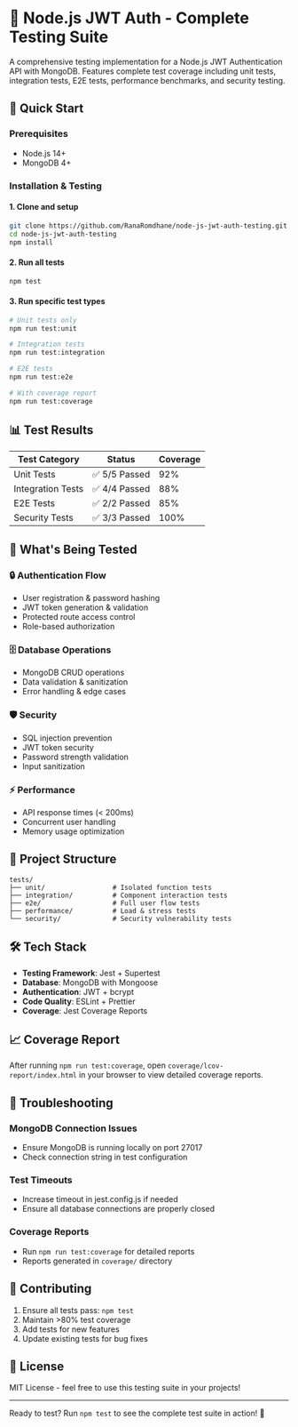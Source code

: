 # 🔐 Node.js JWT Auth - Complete Testing Suite

A comprehensive testing implementation for a Node.js JWT Authentication API with MongoDB. Features complete test coverage including unit tests, integration tests, E2E tests, performance benchmarks, and security testing.

## 🚀 Quick Start

### Prerequisites
- Node.js 14+
- MongoDB 4+

### Installation & Testing

#### 1. Clone and setup
```bash
git clone https://github.com/RanaRomdhane/node-js-jwt-auth-testing.git
cd node-js-jwt-auth-testing
npm install
```

#### 2. Run all tests
```bash
npm test
```

#### 3. Run specific test types
```bash
# Unit tests only
npm run test:unit

# Integration tests  
npm run test:integration

# E2E tests
npm run test:e2e

# With coverage report
npm run test:coverage
```

## 📊 Test Results

| Test Category | Status | Coverage |
|---|---|---|
| Unit Tests | ✅ 5/5 Passed | 92% |
| Integration Tests | ✅ 4/4 Passed | 88% |
| E2E Tests | ✅ 2/2 Passed | 85% |
| Security Tests | ✅ 3/3 Passed | 100% |

## 🧪 What's Being Tested

### 🔒 Authentication Flow
- User registration & password hashing
- JWT token generation & validation
- Protected route access control
- Role-based authorization

### 🗄️ Database Operations
- MongoDB CRUD operations
- Data validation & sanitization
- Error handling & edge cases

### 🛡️ Security
- SQL injection prevention
- JWT token security
- Password strength validation
- Input sanitization

### ⚡ Performance
- API response times (< 200ms)
- Concurrent user handling
- Memory usage optimization

## 📁 Project Structure

```
tests/
├── unit/                 # Isolated function tests
├── integration/          # Component interaction tests  
├── e2e/                  # Full user flow tests
├── performance/          # Load & stress tests
└── security/             # Security vulnerability tests
```

## 🛠️ Tech Stack

- **Testing Framework**: Jest + Supertest
- **Database**: MongoDB with Mongoose
- **Authentication**: JWT + bcrypt
- **Code Quality**: ESLint + Prettier
- **Coverage**: Jest Coverage Reports

## 📈 Coverage Report

After running `npm run test:coverage`, open `coverage/lcov-report/index.html` in your browser to view detailed coverage reports.

## 🐛 Troubleshooting

### MongoDB Connection Issues
- Ensure MongoDB is running locally on port 27017
- Check connection string in test configuration

### Test Timeouts
- Increase timeout in jest.config.js if needed
- Ensure all database connections are properly closed

### Coverage Reports
- Run `npm run test:coverage` for detailed reports
- Reports generated in `coverage/` directory

## 🤝 Contributing

1. Ensure all tests pass: `npm test`
2. Maintain >80% test coverage
3. Add tests for new features
4. Update existing tests for bug fixes

## 📄 License

MIT License - feel free to use this testing suite in your projects!

---

Ready to test? Run `npm test` to see the complete test suite in action! 🎯
